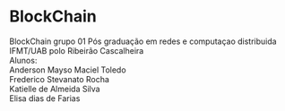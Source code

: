 # BlockChain
BlockChain grupo 01 Pós graduação em redes e computaçao distribuida IFMT/UAB polo Ribeirão Cascalheira<br>
Alunos:<br>
        Anderson Mayso Maciel Toledo<br>
        Frederico Stevanato Rocha<br>
        Katielle de Almeida Silva<br>
        Elisa dias de Farias
